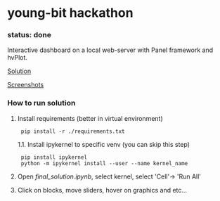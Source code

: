 # young-bit hackathon
### status: done
Interactive dashboard on a local web-server with Panel framework and hvPlot.

[Solution](./python)

[Screenshots](./data/images)

### How to run solution
1. Install requirements (better in virtual environment)

        pip install -r ./requirements.txt
    
    1.1. Install ipykernel to specific venv (you can skip this step) 
    
        pip install ipykernel 
        python -m ipykernel install --user --name kernel_name

2. Open *final_solution.ipynb*, select kernel, select 'Cell'-> 'Run All'
3. Click on blocks, move sliders, hover on graphics and etc...
